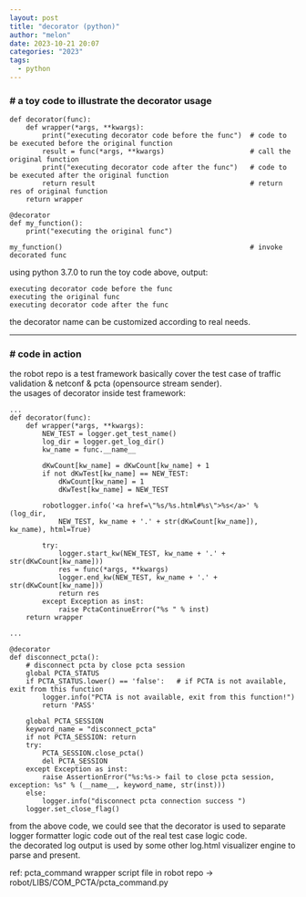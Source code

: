 ```yaml
---
layout: post
title: "decorator (python)"
author: "melon"
date: 2023-10-21 20:07
categories: "2023"
tags:
  - python
---
```


### # a toy code to illustrate the decorator usage
```text
def decorator(func):
    def wrapper(*args, **kwargs):
        print("executing decorator code before the func")  # code to be executed before the original function
        result = func(*args, **kwargs)                     # call the original function
        print("executing decorator code after the func")   # code to be executed after the original function
        return result                                      # return res of original function
    return wrapper

@decorator
def my_function():
    print("executing the original func")

my_function()                                              # invoke decorated func
```

using python 3.7.0 to run the toy code above, output:
```text
executing decorator code before the func
executing the original func
executing decorator code after the func
```
the decorator name can be customized according to real needs.

<hr>

### # code in action
the robot repo is a test framework basically cover the test case of traffic validation & netconf
& pcta (opensource stream sender).  
the usages of decorator inside test framework:
```text
...
def decorator(func):
    def wrapper(*args, **kwargs):
        NEW_TEST = logger.get_test_name()
        log_dir = logger.get_log_dir()
        kw_name = func.__name__

        dKwCount[kw_name] = dKwCount[kw_name] + 1
        if not dKwTest[kw_name] == NEW_TEST:
            dKwCount[kw_name] = 1
            dKwTest[kw_name] = NEW_TEST

        robotlogger.info('<a href=\"%s/%s.html#%s\">%s</a>' % (log_dir,
            NEW_TEST, kw_name + '.' + str(dKwCount[kw_name]), kw_name), html=True)

        try:
            logger.start_kw(NEW_TEST, kw_name + '.' + str(dKwCount[kw_name]))
            res = func(*args, **kwargs)
            logger.end_kw(NEW_TEST, kw_name + '.' + str(dKwCount[kw_name]))
            return res
        except Exception as inst:
            raise PctaContinueError("%s " % inst)
    return wrapper

...

@decorator
def disconnect_pcta():
    # disconnect pcta by close pcta session
    global PCTA_STATUS
    if PCTA_STATUS.lower() == 'false':   # if PCTA is not available, exit from this function
        logger.info("PCTA is not available, exit from this function!")
        return 'PASS'

    global PCTA_SESSION
    keyword_name = "disconnect_pcta"
    if not PCTA_SESSION: return
    try:
        PCTA_SESSION.close_pcta()
        del PCTA_SESSION
    except Exception as inst:
        raise AssertionError("%s:%s-> fail to close pcta session, exception: %s" % (__name__, keyword_name, str(inst)))
    else:
        logger.info("disconnect pcta connection success ")
    logger.set_close_flag()
```

from the above code, we could see that the decorator is used to separate logger formatter logic code
out of the real test case logic code.  
the decorated log output is used by some other log.html visualizer engine to parse and present.

ref: pcta_command wrapper script file in robot repo -> robot/LIBS/COM_PCTA/pcta_command.py
